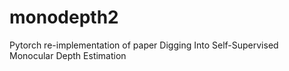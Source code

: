 # monodepth2
Pytorch re-implementation of paper Digging Into Self-Supervised Monocular Depth Estimation
